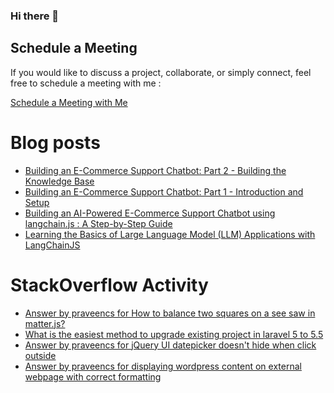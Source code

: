 ### Hi there 👋

## Schedule a Meeting

If you would like to discuss a project, collaborate, or simply connect, feel free to schedule a meeting with me :

[Schedule a Meeting with Me](https://calendly.com/praveencs87/30min)

# Blog posts
<!-- BLOG-POST-LIST:START -->
- [Building an E-Commerce Support Chatbot: Part 2 - Building the Knowledge Base](https://dev.to/praveencs87/building-an-e-commerce-support-chatbot-part-2-building-the-knowledge-base-2mj2)
- [Building an E-Commerce Support Chatbot: Part 1 - Introduction and Setup](https://dev.to/praveencs87/building-an-e-commerce-support-chatbot-part-1-introduction-and-setup-218d)
- [Building an AI-Powered E-Commerce Support Chatbot using langchain.js : A Step-by-Step Guide](https://dev.to/praveencs87/building-an-ai-powered-e-commerce-support-chatbot-using-langchainjs-a-step-by-step-guide-29cp)
- [Learning the Basics of Large Language Model (LLM) Applications with LangChainJS](https://dev.to/praveencs87/learning-the-basics-of-large-language-model-llm-applications-with-langchainjs-4035)
<!-- BLOG-POST-LIST:END -->

# StackOverflow Activity
<!-- STACKOVERFLOW:START -->
- [Answer by praveencs for How to balance two squares on a see saw in matter.js?](https://stackoverflow.com/questions/58072489/how-to-balance-two-squares-on-a-see-saw-in-matter-js/73762583#73762583)
- [What is the easiest method to upgrade existing project in laravel 5 to 5.5](https://stackoverflow.com/questions/48112862/what-is-the-easiest-method-to-upgrade-existing-project-in-laravel-5-to-5-5)
- [Answer by praveencs for jQuery UI datepicker doesn't hide when click outside](https://stackoverflow.com/questions/13333571/jquery-ui-datepicker-doesnt-hide-when-click-outside/33940124#33940124)
- [Answer by praveencs for displaying wordpress content on external webpage with correct formatting](https://stackoverflow.com/questions/23262789/displaying-wordpress-content-on-external-webpage-with-correct-formatting/23266061#23266061)
<!-- STACKOVERFLOW:END -->


<!--
**praveencs87/praveencs87** is a ✨ _special_ ✨ repository because its `README.md` (this file) appears on your GitHub profile.

Here are some ideas to get you started:

- 🔭 I’m currently working on ...
- 🌱 I’m currently learning ...
- 👯 I’m looking to collaborate on ...
- 🤔 I’m looking for help with ...
- 💬 Ask me about ...
- 📫 How to reach me: ...
- 😄 Pronouns: ...
- ⚡ Fun fact: ...
-->
